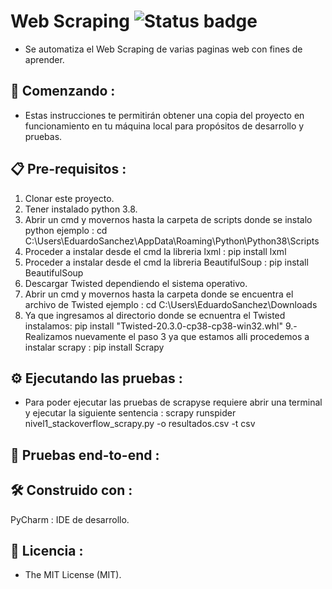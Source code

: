 # Web Scraping ![Status badge](https://img.shields.io/badge/status-in%20progress-brightgreen)

* Se automatiza el Web Scraping de varias paginas web con fines de aprender.


## 🚀 Comenzando :

* Estas instrucciones te permitirán obtener una copia del proyecto en funcionamiento en tu máquina local para propósitos de desarrollo y pruebas.

## 📋 Pre-requisitos :

1. Clonar este proyecto.
2. Tener instalado python 3.8.
3. Abrir un cmd y movernos hasta la carpeta de scripts donde se instalo python ejemplo : cd C:\Users\EduardoSanchez\AppData\Roaming\Python\Python38\Scripts
4. Proceder a instalar desde el cmd la libreria lxml : pip install lxml
5. Proceder a instalar desde el cmd la libreria  BeautifulSoup : pip install BeautifulSoup
6. Descargar Twisted dependiendo el sistema operativo.
7. Abrir un cmd y movernos hasta la carpeta donde se encuentra el archivo de Twisted ejemplo :  cd C:\Users\EduardoSanchez\Downloads
8. Ya que ingresamos al directorio donde se ecnuentra el Twisted instalamos:  pip install "Twisted-20.3.0-cp38-cp38-win32.whl"
9.- Realizamos nuevamente el paso 3 ya que estamos alli procedemos a instalar scrapy : pip install Scrapy


##  ⚙ Ejecutando las pruebas :

* Para poder ejecutar las pruebas de scrapyse requiere abrir una terminal y ejecutar la siguiente sentencia : 
scrapy runspider nivel1_stackoverflow_scrapy.py -o resultados.csv -t csv



## 🔩 Pruebas end-to-end :


## 🛠️ Construido con :

PyCharm : IDE de desarrollo.



## 📜 Licencia :

* The MIT License (MIT).




